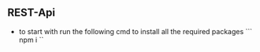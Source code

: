 ## REST-Api
- to start with run the following cmd to install all the required packages 
``` npm i `` 
